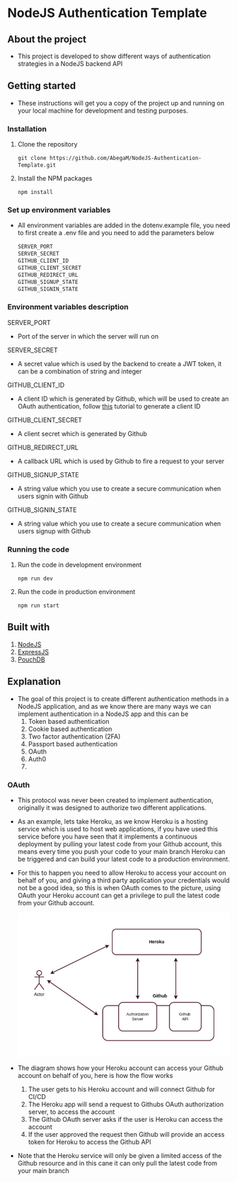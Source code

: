 # NodeJS Authentication Template 

## About the project 

* This project is developed to show different ways of authentication strategies in a NodeJS backend API

## Getting started 

* These instructions will get you a copy of the project up and running on your local machine for development and testing purposes.

### Installation 

1. Clone the repository 

   ```
   git clone https://github.com/AbegaM/NodeJS-Authentication-Template.git
   ```

2. Install the NPM packages 

   ```
   npm install
   ```

### Set up environment variables 

* All environment variables are added in the dotenv.example file, you need to first create a .env file and you need to add the parameters below 

  ```
  SERVER_PORT
  SERVER_SECRET
  GITHUB_CLIENT_ID
  GITHUB_CLIENT_SECRET
  GITHUB_REDIRECT_URL
  GITHUB_SIGNUP_STATE
  GITHUB_SIGNIN_STATE
  
  ```

### Environment variables description

SERVER_PORT 

* Port of the server in which the server will run on 

SERVER_SECRET 

* A secret value which is used by the backend to create a JWT token, it can be a combination of string and integer 

GITHUB_CLIENT_ID 

* A client ID which is generated by Github, which will be used to create an OAuth authentication, follow [this](https://docs.github.com/en/developers/apps/building-oauth-apps/creating-an-oauth-app) tutorial to generate a client ID

GITHUB_CLIENT_SECRET 

* A client secret which is generated by Github 

GITHUB_REDIRECT_URL 

* A callback URL which is used by Github to fire a request to your server 

GITHUB_SIGNUP_STATE 

* A string value which you use to create a secure communication when users signin with Github

GITHUB_SIGNIN_STATE 

* A string value which you use to create a secure communication when users signup with Github

### Running the code 

1. Run the code in development environment 

   ```
   npm run dev
   ```

2. Run the code in production environment 

   ```
   npm run start
   ```

## Built with 

1. [NodeJS](https://nodejs.org/en/) 
2. [ExpressJS](https://expressjs.com/)
3. [PouchDB](https://pouchdb.com/)

## Explanation 

* The goal of this project is to create different authentication methods in a NodeJS application, and as we know there are many ways we can implement authentication in a NodeJS app and this can be 
  1. Token based authentication 
  2. Cookie based authentication 
  3. Two factor authentication (2FA)
  4. Passport based authentication
  5. OAuth 
  6. Auth0 
  7. 

### OAuth 

* This protocol was never been created to implement authentication, originally it was designed to authorize two different applications. 

* As an example, lets take Heroku, as we know Heroku is a hosting service which is used to host web applications, if you have used this service before you have seen that it implements a continuous deployment by pulling your latest code from your Github account, this means every time you push your code to your main branch Heroku can be triggered and can build your latest code to a production environment. 

* For this to happen you need to allow Heroku to access your account on behalf of you, and giving a third party application your credentials would not be a good idea, so this is when OAuth comes to the picture, using OAuth your Heroku account can get a privilege to pull the latest code from your Github account. 

  ![oauth-heroku](./images/oauth_heroku.png)

* The diagram shows how your Heroku account can access your Github account on behalf of you, here is how the flow works 

  1. The user gets to his Heroku account and will connect Github for CI/CD 
  2. The Heroku app will send a request to Githubs OAuth authorization server, to access the account 
  3. The Github OAuth server asks if the user is Heroku can access the account 
  4. If the user approved the request then Github will provide an access token for Heroku to access the Github API

* Note that the Heroku service will only be given a limited access of the Github resource and in this cane it can only pull the latest code from your main branch
